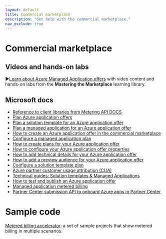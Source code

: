 ```yaml
---
layout: default
title: Commercial marketplace
description: "Get help with the commercial marketplace."
nav_exclude: true
---
```


# Commercial marketplace

## Videos and hands-on labs

▶️[Learn about Azure Managed Application offers](https://aka.ms/Mastering-the-Marketplace/ama) with video content and hands-on labs from the **Mastering the Marketplace** learning library.

## Microsoft docs

* [Reference to client libraries from Metering API DOCS](https://docs.microsoft.com/azure/marketplace/partner-center-portal/marketplace-metering-service-apis)
* [Plan Azure application offers](https://docs.microsoft.com/azure/marketplace/plan-azure-application-offer)
* [Plan a solution template for an Azure application offer](https://docs.microsoft.com/azure/marketplace/plan-azure-app-solution-template)
* [Plan a managed application for an Azure application offer](https://docs.microsoft.com/azure/marketplace/plan-azure-app-managed-app)
* [How to create an Azure application offer in the commercial marketplace](https://docs.microsoft.com/azure/marketplace/create-new-azure-apps-offer)
* [Configure a managed application plan](https://docs.microsoft.com/azure/marketplace/create-new-azure-apps-offer-managed)
* [How to create plans for your Azure application offer](https://docs.microsoft.com/azure/marketplace/create-new-azure-apps-offer-plans)
* [How to configure your Azure application offer properties](https://docs.microsoft.com/azure/marketplace/create-new-azure-apps-offer-properties)
* [How to add technical details for your Azure application offer](https://docs.microsoft.com/azure/marketplace/create-new-azure-apps-offer-technical)
* [How to add a preview audience for your Azure application offer](https://docs.microsoft.com/azure/marketplace/create-new-azure-apps-offer-preview)
* [Configure a solution template plan](https://docs.microsoft.com/azure/marketplace/create-new-azure-apps-offer-solution)
* [Azure partner customer usage attribution (CUA)](https://docs.microsoft.com/azure/marketplace/azure-partner-customer-usage-attribution)
* [Technical guides: Solution templates & Managed Applications](https://assetsprod.microsoft.com/mpn/azure-apps-and-managed-applications.pptx)
* [How to test and publish an Azure application offer](https://docs.microsoft.com/azure/marketplace/create-new-azure-apps-offer-test-publish)
* [Managed application metered billing](https://docs.microsoft.com/azure/marketplace/partner-center-portal/azure-app-metered-billing)
* [Partner Center submission API to onboard Azure apps in Partner Center](https://docs.microsoft.com/azure/marketplace/partner-center-portal/azure-app-apis)

# Sample code

[Metered billing accelerator](https://github.com/microsoft/metered-billing-accelerator): a set of sample projects that show metered billing in multiple scenarios.
